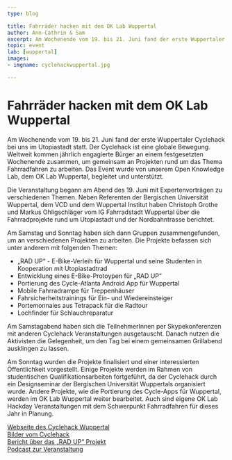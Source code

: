 ```yaml
---
type: blog

title: Fahrräder hacken mit dem OK Lab Wuppertal
author: Ann-Cathrin & Sam
excerpt: Am Wochenende vom 19. bis 21. Juni fand der erste Wuppertaler Cyclehack bei uns im Utopiastadt statt.
topic: event
lab: [wuppertal]
images:
- imgname: cyclehackwuppertal.jpg

---
```


# Fahrräder hacken mit dem OK Lab Wuppertal

Am Wochenende vom 19. bis 21. Juni fand der erste Wuppertaler Cyclehack bei uns im Utopiastadt statt. Der Cyclehack ist eine globale Bewegung. Weltweit kommen jährlich engagierte Bürger an einem festgesetzten Wochenende zusammen, um gemeinsam an Projekten rund um das Thema Fahrradfahren zu arbeiten. Das Event wurde von unserem Open Knowledge Lab, dem OK Lab Wuppertal, begleitet und unterstützt.

Die Veranstaltung begann am Abend des 19. Juni mit Expertenvorträgen zu verschiedenen Themen. Neben Referenten der Bergischen Universität Wuppertal, dem VCD und dem Wuppertal Institut haben Christoph Grothe und Markus Ohligschläger vom IG Fahrradstadt Wuppertal über die Fahrradprojekte rund um Utopiastadt und der Nordbahntrasse berichtet.

Am Samstag und Sonntag haben sich dann Gruppen zusammengefunden, um an verschiedenen Projekten zu arbeiten. Die Projekte befassen sich unter anderem mit folgenden Themen:

* „RAD UP“ - E-Bike-Verleih für Wuppertal und seine Studenten in Kooperation mit Utopiastadtrad
* Entwicklung eines E-Bike-Protoypen für „RAD UP“
* Portierung des Cycle-Atlanta Android App für Wuppertal
* Mobile Fahrradrampe für Treppenhäuser
* Fahrsicherheitstrainings für Ein- und Wiedereinsteiger
* Portemonnaies aus Tetrapack für die Radtour
* Lochfinder für Schlauchreparatur

Am Samstagabend haben sich die TeilnehmerInnen per Skypekonferenzen mit anderen Cyclehack Veranstaltungen ausgetauscht. Danach nutzen die Aktivisten die Gelegenheit, um den Tag bei einem gemeinsamen Grillabend ausklingen zu lassen.

Am Sonntag wurden die Projekte finalisiert und einer interessierten Öffentlichkeit vorgestellt. Einige Projekte werden im Rahmen von studentischen Qualifikationsarbeiten fortgeführt, da der Cyclehack durch ein Designseminar der Bergischen Universität Wuppertals organisiert wurde. Andere Projekte, wie die Portierung des Cycle-Apps für Wuppertal, werden im OK Lab Wuppertal weiter bearbeitet. Auch sind eigene OK Lab Hackday Veranstaltungen mit dem Schwerpunkt Fahrradfahren für dieses Jahr in Planung.

[Webseite des Cyclehack Wuppertal][]<br>
[Bilder vom Cyclehack][]<br>
[Bericht über das „RAD UP“ Projekt][]<br>
[Podcast zur Veranstaltung][]<br>

[Webseite des Cyclehack Wuppertal]: http://cyclehack-wuppertal.de/
[Bilder vom Cyclehack]: https://flic.kr/s/aHskdEKuPb
[Bericht über das „RAD UP“ Projekt]: http://cyclehack-wuppertal.de/projekt-rad-up-geht-in-naechste-entwicklungsphase/
[Podcast zur Veranstaltung]: https://podcast.uni-wuppertal.de/?powerpress_pinw=5279-podcast
